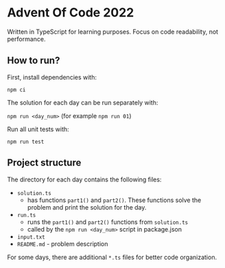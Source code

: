 # Advent Of Code 2022

Written in TypeScript for learning purposes. Focus on code readability, not performance.

## How to run?

First, install dependencies with:

`npm ci`

The solution for each day can be run separately with:

`npm run <day_num>` (for example `npm run 01`)

Run all unit tests with:

`npm run test`

## Project structure

The directory for each day contains the following files:

- `solution.ts`
  - has functions `part1()` and `part2()`. These functions solve the problem and print the solution for the day.
- `run.ts`
  - runs the `part1()` and `part2()` functions from `solution.ts`
  - called by the `npm run <day_num>` script in package.json
- `input.txt`
- `README.md` - problem description

For some days, there are additional `*.ts` files for better code organization.
